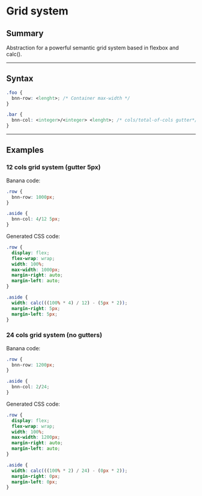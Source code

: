 # Grid system

## Summary
Abstraction for a powerful semantic grid system based in flexbox and calc().

<hr>

## Syntax

```css
.foo {
  bnn-row: <lenght>; /* Container max-width */
}

.bar {
  bnn-col: <integer>/<integer> <lenght>; /* cols/total-of-cols gutter*/
}
```

<hr>

## Examples

### 12 cols grid system (gutter 5px)

Banana code:
```css
.row {
  bnn-row: 1000px;
}

.aside {
  bnn-col: 4/12 5px;
}
```

Generated CSS code:
```css
.row {
  display: flex;
  flex-wrap: wrap;
  width: 100%;
  max-width: 1000px;
  margin-right: auto;
  margin-left: auto;
}

.aside {
  width: calc(((100% * 4) / 12) - (5px * 2));
  margin-right: 5px;
  margin-left: 5px;
}
```

### 24 cols grid system (no gutters)

Banana code:
```css
.row {
  bnn-row: 1200px;
}

.aside {
  bnn-col: 2/24;
}
```

Generated CSS code:
```css
.row {
  display: flex;
  flex-wrap: wrap;
  width: 100%;
  max-width: 1200px;
  margin-right: auto;
  margin-left: auto;
}

.aside {
  width: calc(((100% * 2) / 24) - (0px * 2));
  margin-right: 0px;
  margin-left: 0px;
}
```
